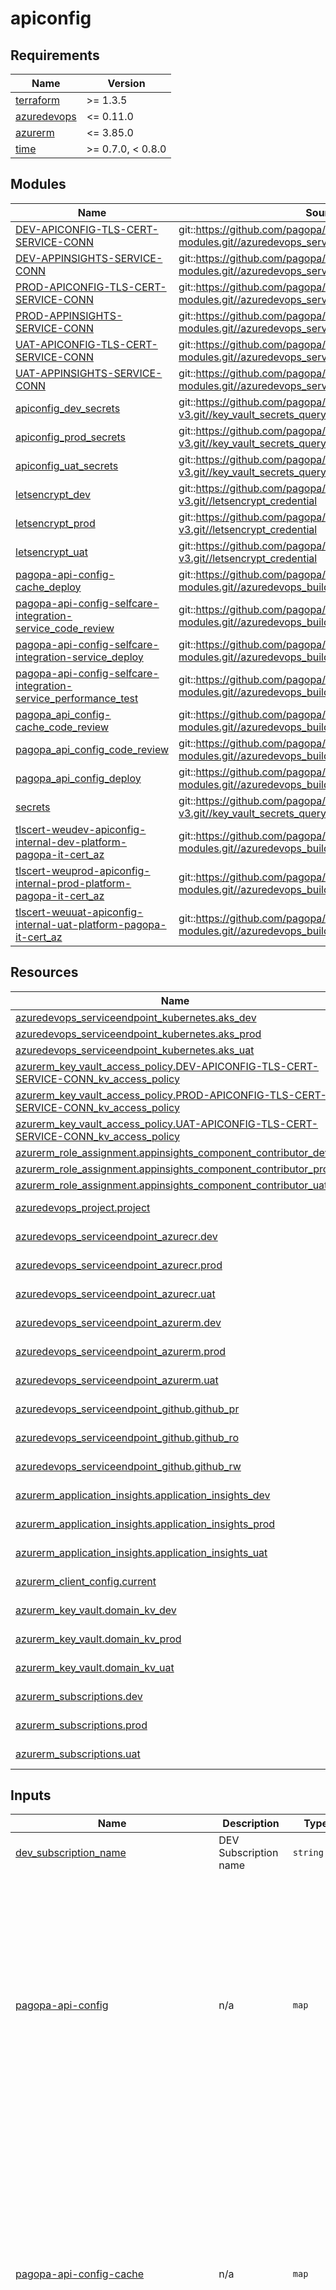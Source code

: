 # apiconfig

<!-- markdownlint-disable -->
<!-- BEGINNING OF PRE-COMMIT-TERRAFORM DOCS HOOK -->
## Requirements

| Name | Version |
|------|---------|
| <a name="requirement_terraform"></a> [terraform](#requirement\_terraform) | >= 1.3.5 |
| <a name="requirement_azuredevops"></a> [azuredevops](#requirement\_azuredevops) | <= 0.11.0 |
| <a name="requirement_azurerm"></a> [azurerm](#requirement\_azurerm) | <= 3.85.0 |
| <a name="requirement_time"></a> [time](#requirement\_time) | >= 0.7.0, < 0.8.0 |

## Modules

| Name | Source | Version |
|------|--------|---------|
| <a name="module_DEV-APICONFIG-TLS-CERT-SERVICE-CONN"></a> [DEV-APICONFIG-TLS-CERT-SERVICE-CONN](#module\_DEV-APICONFIG-TLS-CERT-SERVICE-CONN) | git::https://github.com/pagopa/azuredevops-tf-modules.git//azuredevops_serviceendpoint_federated | v4.2.1 |
| <a name="module_DEV-APPINSIGHTS-SERVICE-CONN"></a> [DEV-APPINSIGHTS-SERVICE-CONN](#module\_DEV-APPINSIGHTS-SERVICE-CONN) | git::https://github.com/pagopa/azuredevops-tf-modules.git//azuredevops_serviceendpoint_federated | v4.2.1 |
| <a name="module_PROD-APICONFIG-TLS-CERT-SERVICE-CONN"></a> [PROD-APICONFIG-TLS-CERT-SERVICE-CONN](#module\_PROD-APICONFIG-TLS-CERT-SERVICE-CONN) | git::https://github.com/pagopa/azuredevops-tf-modules.git//azuredevops_serviceendpoint_federated | v4.2.1 |
| <a name="module_PROD-APPINSIGHTS-SERVICE-CONN"></a> [PROD-APPINSIGHTS-SERVICE-CONN](#module\_PROD-APPINSIGHTS-SERVICE-CONN) | git::https://github.com/pagopa/azuredevops-tf-modules.git//azuredevops_serviceendpoint_federated | v4.2.1 |
| <a name="module_UAT-APICONFIG-TLS-CERT-SERVICE-CONN"></a> [UAT-APICONFIG-TLS-CERT-SERVICE-CONN](#module\_UAT-APICONFIG-TLS-CERT-SERVICE-CONN) | git::https://github.com/pagopa/azuredevops-tf-modules.git//azuredevops_serviceendpoint_federated | v4.2.1 |
| <a name="module_UAT-APPINSIGHTS-SERVICE-CONN"></a> [UAT-APPINSIGHTS-SERVICE-CONN](#module\_UAT-APPINSIGHTS-SERVICE-CONN) | git::https://github.com/pagopa/azuredevops-tf-modules.git//azuredevops_serviceendpoint_federated | v4.2.1 |
| <a name="module_apiconfig_dev_secrets"></a> [apiconfig\_dev\_secrets](#module\_apiconfig\_dev\_secrets) | git::https://github.com/pagopa/terraform-azurerm-v3.git//key_vault_secrets_query | v7.39.0 |
| <a name="module_apiconfig_prod_secrets"></a> [apiconfig\_prod\_secrets](#module\_apiconfig\_prod\_secrets) | git::https://github.com/pagopa/terraform-azurerm-v3.git//key_vault_secrets_query | v7.39.0 |
| <a name="module_apiconfig_uat_secrets"></a> [apiconfig\_uat\_secrets](#module\_apiconfig\_uat\_secrets) | git::https://github.com/pagopa/terraform-azurerm-v3.git//key_vault_secrets_query | v7.39.0 |
| <a name="module_letsencrypt_dev"></a> [letsencrypt\_dev](#module\_letsencrypt\_dev) | git::https://github.com/pagopa/terraform-azurerm-v3.git//letsencrypt_credential | v7.39.0 |
| <a name="module_letsencrypt_prod"></a> [letsencrypt\_prod](#module\_letsencrypt\_prod) | git::https://github.com/pagopa/terraform-azurerm-v3.git//letsencrypt_credential | v7.39.0 |
| <a name="module_letsencrypt_uat"></a> [letsencrypt\_uat](#module\_letsencrypt\_uat) | git::https://github.com/pagopa/terraform-azurerm-v3.git//letsencrypt_credential | v7.39.0 |
| <a name="module_pagopa-api-config-cache_deploy"></a> [pagopa-api-config-cache\_deploy](#module\_pagopa-api-config-cache\_deploy) | git::https://github.com/pagopa/azuredevops-tf-modules.git//azuredevops_build_definition_deploy | v4.2.1 |
| <a name="module_pagopa-api-config-selfcare-integration-service_code_review"></a> [pagopa-api-config-selfcare-integration-service\_code\_review](#module\_pagopa-api-config-selfcare-integration-service\_code\_review) | git::https://github.com/pagopa/azuredevops-tf-modules.git//azuredevops_build_definition_code_review | v4.2.1 |
| <a name="module_pagopa-api-config-selfcare-integration-service_deploy"></a> [pagopa-api-config-selfcare-integration-service\_deploy](#module\_pagopa-api-config-selfcare-integration-service\_deploy) | git::https://github.com/pagopa/azuredevops-tf-modules.git//azuredevops_build_definition_deploy | v4.2.1 |
| <a name="module_pagopa-api-config-selfcare-integration-service_performance_test"></a> [pagopa-api-config-selfcare-integration-service\_performance\_test](#module\_pagopa-api-config-selfcare-integration-service\_performance\_test) | git::https://github.com/pagopa/azuredevops-tf-modules.git//azuredevops_build_definition_generic | v4.2.1 |
| <a name="module_pagopa_api_config-cache_code_review"></a> [pagopa\_api\_config-cache\_code\_review](#module\_pagopa\_api\_config-cache\_code\_review) | git::https://github.com/pagopa/azuredevops-tf-modules.git//azuredevops_build_definition_code_review | v4.2.1 |
| <a name="module_pagopa_api_config_code_review"></a> [pagopa\_api\_config\_code\_review](#module\_pagopa\_api\_config\_code\_review) | git::https://github.com/pagopa/azuredevops-tf-modules.git//azuredevops_build_definition_code_review | v4.2.1 |
| <a name="module_pagopa_api_config_deploy"></a> [pagopa\_api\_config\_deploy](#module\_pagopa\_api\_config\_deploy) | git::https://github.com/pagopa/azuredevops-tf-modules.git//azuredevops_build_definition_deploy | v4.2.1 |
| <a name="module_secrets"></a> [secrets](#module\_secrets) | git::https://github.com/pagopa/terraform-azurerm-v3.git//key_vault_secrets_query | v7.39.0 |
| <a name="module_tlscert-weudev-apiconfig-internal-dev-platform-pagopa-it-cert_az"></a> [tlscert-weudev-apiconfig-internal-dev-platform-pagopa-it-cert\_az](#module\_tlscert-weudev-apiconfig-internal-dev-platform-pagopa-it-cert\_az) | git::https://github.com/pagopa/azuredevops-tf-modules.git//azuredevops_build_definition_tls_cert_federated | v5.0.0 |
| <a name="module_tlscert-weuprod-apiconfig-internal-prod-platform-pagopa-it-cert_az"></a> [tlscert-weuprod-apiconfig-internal-prod-platform-pagopa-it-cert\_az](#module\_tlscert-weuprod-apiconfig-internal-prod-platform-pagopa-it-cert\_az) | git::https://github.com/pagopa/azuredevops-tf-modules.git//azuredevops_build_definition_tls_cert_federated | v5.0.0 |
| <a name="module_tlscert-weuuat-apiconfig-internal-uat-platform-pagopa-it-cert_az"></a> [tlscert-weuuat-apiconfig-internal-uat-platform-pagopa-it-cert\_az](#module\_tlscert-weuuat-apiconfig-internal-uat-platform-pagopa-it-cert\_az) | git::https://github.com/pagopa/azuredevops-tf-modules.git//azuredevops_build_definition_tls_cert_federated | v5.0.0 |

## Resources

| Name | Type |
|------|------|
| [azuredevops_serviceendpoint_kubernetes.aks_dev](https://registry.terraform.io/providers/microsoft/azuredevops/latest/docs/resources/serviceendpoint_kubernetes) | resource |
| [azuredevops_serviceendpoint_kubernetes.aks_prod](https://registry.terraform.io/providers/microsoft/azuredevops/latest/docs/resources/serviceendpoint_kubernetes) | resource |
| [azuredevops_serviceendpoint_kubernetes.aks_uat](https://registry.terraform.io/providers/microsoft/azuredevops/latest/docs/resources/serviceendpoint_kubernetes) | resource |
| [azurerm_key_vault_access_policy.DEV-APICONFIG-TLS-CERT-SERVICE-CONN_kv_access_policy](https://registry.terraform.io/providers/hashicorp/azurerm/latest/docs/resources/key_vault_access_policy) | resource |
| [azurerm_key_vault_access_policy.PROD-APICONFIG-TLS-CERT-SERVICE-CONN_kv_access_policy](https://registry.terraform.io/providers/hashicorp/azurerm/latest/docs/resources/key_vault_access_policy) | resource |
| [azurerm_key_vault_access_policy.UAT-APICONFIG-TLS-CERT-SERVICE-CONN_kv_access_policy](https://registry.terraform.io/providers/hashicorp/azurerm/latest/docs/resources/key_vault_access_policy) | resource |
| [azurerm_role_assignment.appinsights_component_contributor_dev](https://registry.terraform.io/providers/hashicorp/azurerm/latest/docs/resources/role_assignment) | resource |
| [azurerm_role_assignment.appinsights_component_contributor_prod](https://registry.terraform.io/providers/hashicorp/azurerm/latest/docs/resources/role_assignment) | resource |
| [azurerm_role_assignment.appinsights_component_contributor_uat](https://registry.terraform.io/providers/hashicorp/azurerm/latest/docs/resources/role_assignment) | resource |
| [azuredevops_project.project](https://registry.terraform.io/providers/microsoft/azuredevops/latest/docs/data-sources/project) | data source |
| [azuredevops_serviceendpoint_azurecr.dev](https://registry.terraform.io/providers/microsoft/azuredevops/latest/docs/data-sources/serviceendpoint_azurecr) | data source |
| [azuredevops_serviceendpoint_azurecr.prod](https://registry.terraform.io/providers/microsoft/azuredevops/latest/docs/data-sources/serviceendpoint_azurecr) | data source |
| [azuredevops_serviceendpoint_azurecr.uat](https://registry.terraform.io/providers/microsoft/azuredevops/latest/docs/data-sources/serviceendpoint_azurecr) | data source |
| [azuredevops_serviceendpoint_azurerm.dev](https://registry.terraform.io/providers/microsoft/azuredevops/latest/docs/data-sources/serviceendpoint_azurerm) | data source |
| [azuredevops_serviceendpoint_azurerm.prod](https://registry.terraform.io/providers/microsoft/azuredevops/latest/docs/data-sources/serviceendpoint_azurerm) | data source |
| [azuredevops_serviceendpoint_azurerm.uat](https://registry.terraform.io/providers/microsoft/azuredevops/latest/docs/data-sources/serviceendpoint_azurerm) | data source |
| [azuredevops_serviceendpoint_github.github_pr](https://registry.terraform.io/providers/microsoft/azuredevops/latest/docs/data-sources/serviceendpoint_github) | data source |
| [azuredevops_serviceendpoint_github.github_ro](https://registry.terraform.io/providers/microsoft/azuredevops/latest/docs/data-sources/serviceendpoint_github) | data source |
| [azuredevops_serviceendpoint_github.github_rw](https://registry.terraform.io/providers/microsoft/azuredevops/latest/docs/data-sources/serviceendpoint_github) | data source |
| [azurerm_application_insights.application_insights_dev](https://registry.terraform.io/providers/hashicorp/azurerm/latest/docs/data-sources/application_insights) | data source |
| [azurerm_application_insights.application_insights_prod](https://registry.terraform.io/providers/hashicorp/azurerm/latest/docs/data-sources/application_insights) | data source |
| [azurerm_application_insights.application_insights_uat](https://registry.terraform.io/providers/hashicorp/azurerm/latest/docs/data-sources/application_insights) | data source |
| [azurerm_client_config.current](https://registry.terraform.io/providers/hashicorp/azurerm/latest/docs/data-sources/client_config) | data source |
| [azurerm_key_vault.domain_kv_dev](https://registry.terraform.io/providers/hashicorp/azurerm/latest/docs/data-sources/key_vault) | data source |
| [azurerm_key_vault.domain_kv_prod](https://registry.terraform.io/providers/hashicorp/azurerm/latest/docs/data-sources/key_vault) | data source |
| [azurerm_key_vault.domain_kv_uat](https://registry.terraform.io/providers/hashicorp/azurerm/latest/docs/data-sources/key_vault) | data source |
| [azurerm_subscriptions.dev](https://registry.terraform.io/providers/hashicorp/azurerm/latest/docs/data-sources/subscriptions) | data source |
| [azurerm_subscriptions.prod](https://registry.terraform.io/providers/hashicorp/azurerm/latest/docs/data-sources/subscriptions) | data source |
| [azurerm_subscriptions.uat](https://registry.terraform.io/providers/hashicorp/azurerm/latest/docs/data-sources/subscriptions) | data source |

## Inputs

| Name | Description | Type | Default | Required |
|------|-------------|------|---------|:--------:|
| <a name="input_dev_subscription_name"></a> [dev\_subscription\_name](#input\_dev\_subscription\_name) | DEV Subscription name | `string` | n/a | yes |
| <a name="input_pagopa-api-config"></a> [pagopa-api-config](#input\_pagopa-api-config) | n/a | `map` | <pre>{<br>  "pipeline": {<br>    "enable_code_review": true,<br>    "enable_deploy": true,<br>    "sonarcloud": {<br>      "org": "pagopa",<br>      "project_key": "pagopa_pagopa-api-config-be",<br>      "project_name": "pagopa-api-config-be",<br>      "service_connection": "SONARCLOUD-SERVICE-CONN"<br>    }<br>  },<br>  "repository": {<br>    "branch_name": "refs/heads/main",<br>    "name": "pagopa-api-config",<br>    "organization": "pagopa",<br>    "pipelines_path": ".devops",<br>    "yml_prefix_name": "aks"<br>  }<br>}</pre> | no |
| <a name="input_pagopa-api-config-cache"></a> [pagopa-api-config-cache](#input\_pagopa-api-config-cache) | n/a | `map` | <pre>{<br>  "pipeline": {<br>    "enable_code_review": true,<br>    "enable_deploy": true,<br>    "sonarcloud": {<br>      "org": "pagopa",<br>      "project_key": "pagopa_pagopa-api-config-cache",<br>      "project_name": "pagopa-api-config-cache",<br>      "service_connection": "SONARCLOUD-SERVICE-CONN"<br>    }<br>  },<br>  "repository": {<br>    "branch_name": "refs/heads/develop",<br>    "name": "pagopa-api-config-cache",<br>    "organization": "pagopa",<br>    "pipelines_path": ".devops",<br>    "yml_prefix_name": null<br>  }<br>}</pre> | no |
| <a name="input_pagopa-api-config-selfcare-integration-service"></a> [pagopa-api-config-selfcare-integration-service](#input\_pagopa-api-config-selfcare-integration-service) | n/a | `map` | <pre>{<br>  "pipeline": {<br>    "enable_code_review": true,<br>    "enable_deploy": true,<br>    "performance_test": {<br>      "enabled": true,<br>      "name": "performance-test-pipeline",<br>      "pipeline_yml_filename": "performance-test-pipelines.yaml"<br>    },<br>    "sonarcloud": {<br>      "org": "pagopa",<br>      "project_key": "pagopa_pagopa-api-config-selfcare-integration",<br>      "project_name": "pagopa-api-config-selfcare-integration",<br>      "service_connection": "SONARCLOUD-SERVICE-CONN"<br>    }<br>  },<br>  "repository": {<br>    "branch_name": "refs/heads/main",<br>    "name": "pagopa-api-config-selfcare-integration",<br>    "organization": "pagopa",<br>    "pipelines_path": ".devops",<br>    "yml_prefix_name": null<br>  }<br>}</pre> | no |
| <a name="input_pipeline_environments"></a> [pipeline\_environments](#input\_pipeline\_environments) | List of environments pipeline to create | `list(any)` | n/a | yes |
| <a name="input_prod_subscription_name"></a> [prod\_subscription\_name](#input\_prod\_subscription\_name) | PROD Subscription name | `string` | n/a | yes |
| <a name="input_project_name"></a> [project\_name](#input\_project\_name) | Project name (e.g. pagoPA platform) | `string` | n/a | yes |
| <a name="input_service_connection_dev_acr_name"></a> [service\_connection\_dev\_acr\_name](#input\_service\_connection\_dev\_acr\_name) | ACR service connection DEV name | `string` | n/a | yes |
| <a name="input_service_connection_dev_azurerm_name"></a> [service\_connection\_dev\_azurerm\_name](#input\_service\_connection\_dev\_azurerm\_name) | Azurerm service connection DEV name | `string` | n/a | yes |
| <a name="input_service_connection_prod_acr_name"></a> [service\_connection\_prod\_acr\_name](#input\_service\_connection\_prod\_acr\_name) | ACR service connection PROD name | `string` | n/a | yes |
| <a name="input_service_connection_prod_azurerm_name"></a> [service\_connection\_prod\_azurerm\_name](#input\_service\_connection\_prod\_azurerm\_name) | Azurerm service connection PROD name | `string` | n/a | yes |
| <a name="input_service_connection_uat_acr_name"></a> [service\_connection\_uat\_acr\_name](#input\_service\_connection\_uat\_acr\_name) | ACR service connection UAT name | `string` | n/a | yes |
| <a name="input_service_connection_uat_azurerm_name"></a> [service\_connection\_uat\_azurerm\_name](#input\_service\_connection\_uat\_azurerm\_name) | Azurerm service connection UAT name | `string` | n/a | yes |
| <a name="input_tlscert-weudev-apiconfig-internal-dev-platform-pagopa-it"></a> [tlscert-weudev-apiconfig-internal-dev-platform-pagopa-it](#input\_tlscert-weudev-apiconfig-internal-dev-platform-pagopa-it) | n/a | `map` | <pre>{<br>  "pipeline": {<br>    "dns_record_name": "weudev.apiconfig.internal",<br>    "dns_zone_name": "dev.platform.pagopa.it",<br>    "dns_zone_resource_group": "pagopa-d-vnet-rg",<br>    "enable_tls_cert": true,<br>    "path": "TLS-Certificates\\DEV",<br>    "variables": {<br>      "CERT_NAME_EXPIRE_SECONDS": "2592000",<br>      "KEY_VAULT_NAME": "pagopa-d-apiconfig-kv"<br>    },<br>    "variables_secret": {}<br>  },<br>  "repository": {<br>    "branch_name": "refs/heads/master",<br>    "name": "le-azure-acme-tiny",<br>    "organization": "pagopa",<br>    "pipelines_path": "."<br>  }<br>}</pre> | no |
| <a name="input_tlscert-weuprod-apiconfig-internal-prod-platform-pagopa-it"></a> [tlscert-weuprod-apiconfig-internal-prod-platform-pagopa-it](#input\_tlscert-weuprod-apiconfig-internal-prod-platform-pagopa-it) | n/a | `map` | <pre>{<br>  "pipeline": {<br>    "dns_record_name": "weuprod.apiconfig.internal",<br>    "dns_zone_name": "platform.pagopa.it",<br>    "dns_zone_resource_group": "pagopa-p-vnet-rg",<br>    "enable_tls_cert": true,<br>    "path": "TLS-Certificates\\PROD",<br>    "variables": {<br>      "CERT_NAME_EXPIRE_SECONDS": "2592000",<br>      "KEY_VAULT_NAME": "pagopa-p-apiconfig-kv"<br>    },<br>    "variables_secret": {}<br>  },<br>  "repository": {<br>    "branch_name": "refs/heads/master",<br>    "name": "le-azure-acme-tiny",<br>    "organization": "pagopa",<br>    "pipelines_path": "."<br>  }<br>}</pre> | no |
| <a name="input_tlscert-weuuat-apiconfig-internal-uat-platform-pagopa-it"></a> [tlscert-weuuat-apiconfig-internal-uat-platform-pagopa-it](#input\_tlscert-weuuat-apiconfig-internal-uat-platform-pagopa-it) | n/a | `map` | <pre>{<br>  "pipeline": {<br>    "dns_record_name": "weuuat.apiconfig.internal",<br>    "dns_zone_name": "uat.platform.pagopa.it",<br>    "dns_zone_resource_group": "pagopa-u-vnet-rg",<br>    "enable_tls_cert": true,<br>    "path": "TLS-Certificates\\UAT",<br>    "variables": {<br>      "CERT_NAME_EXPIRE_SECONDS": "2592000",<br>      "KEY_VAULT_NAME": "pagopa-u-apiconfig-kv"<br>    },<br>    "variables_secret": {}<br>  },<br>  "repository": {<br>    "branch_name": "refs/heads/master",<br>    "name": "le-azure-acme-tiny",<br>    "organization": "pagopa",<br>    "pipelines_path": "."<br>  }<br>}</pre> | no |
| <a name="input_uat_subscription_name"></a> [uat\_subscription\_name](#input\_uat\_subscription\_name) | UAT Subscription name | `string` | n/a | yes |

## Outputs

No outputs.
<!-- END OF PRE-COMMIT-TERRAFORM DOCS HOOK -->
